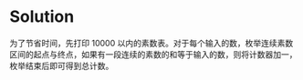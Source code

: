 # Solution

为了节省时间，先打印 10000 以内的素数表。对于每个输入的数，枚举连续素数区间的起点与终点，如果有一段连续的素数的和等于输入的数，则将计数器加一，枚举结束后即可得到总计数。

